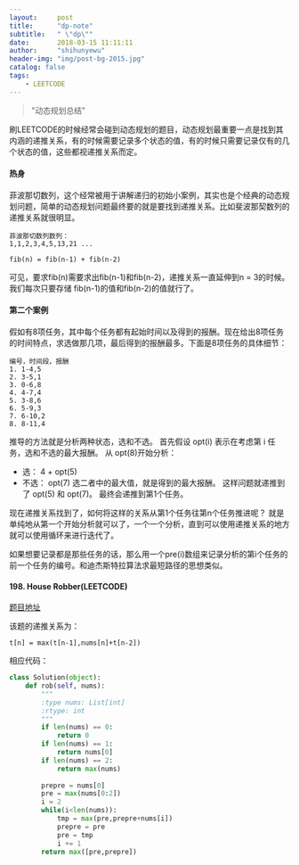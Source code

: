 ```yaml
---
layout:     post
title:      "dp-note"
subtitle:   " \"dp\""
date:       2018-03-15 11:11:11
author:     "shihunyewu"
header-img: "img/post-bg-2015.jpg"
catalog: false
tags:
    - LEETCODE
---
```


> "动态规划总结"

刷LEETCODE的时候经常会碰到动态规划的题目，动态规划最重要一点是找到其内涵的递推关系，有的时候需要记录多个状态的值，有的时候只需要记录仅有的几个状态的值，这些都视递推关系而定。

#### 热身
菲波那切数列，这个经常被用于讲解递归的初始小案例，其实也是个经典的动态规划问题，简单的动态规划问题最终要的就是要找到递推关系。比如斐波那契数列的递推关系就很明显。
```
菲波那切数列数列：
1,1,2,3,4,5,13,21 ...
```
```
fib(n) = fib(n-1) + fib(n-2)
```
可见，要求fib(n)需要求出fib(n-1)和fib(n-2)，递推关系一直延伸到n = 3的时候。我们每次只要存储 fib(n-1)的值和fib(n-2)的值就行了。

#### 第二个案例
假如有8项任务，其中每个任务都有起始时间以及得到的报酬。现在给出8项任务的时间特点，求选做那几项，最后得到的报酬最多。下面是8项任务的具体细节：
```
编号，时间段，报酬
1. 1-4,5
2. 3-5,1
3. 0-6,8
4. 4-7,4
5. 3-8,6
6. 5-9,3
7. 6-10,2
8. 8-11,4
```
推导的方法就是分析两种状态，选和不选。
首先假设 opt(i) 表示在考虑第 i 任务，选和不选的最大报酬。
从 opt(8)开始分析：
* 选：
	4 + opt(5)
* 不选：
	opt(7)
选二者中的最大值，就是得到的最大报酬。
这样问题就递推到了 opt(5) 和 opt(7)。
最终会递推到第1个任务。

现在递推关系找到了，如何将这样的关系从第1个任务往第n个任务推进呢？
就是单纯地从第一个开始分析就可以了，一个一个分析，直到可以使用递推关系的地方就可以使用循环来进行迭代了。

如果想要记录都是那些任务的话，那么用一个pre(i)数组来记录分析的第i个任务的前一个任务的编号。和迪杰斯特拉算法求最短路径的思想类似。

#### 198. House Robber(LEETCODE)
[题目地址](https://leetcode.com/problems/house-robber/description/)

该题的递推关系为：
```
t[n] = max(t[n-1],nums[n]+t[n-2])
```

相应代码：
```python
class Solution(object):
    def rob(self, nums):
        """
        :type nums: List[int]
        :rtype: int
        """
        if len(nums) == 0:
            return 0
        if len(nums) == 1:
            return nums[0]
        if len(nums) == 2:
            return max(nums)
        
        prepre = nums[0]
        pre = max(nums[0:2])
        i = 2
        while(i<len(nums)):
            tmp = max(pre,prepre+nums[i])
            prepre = pre
            pre = tmp
            i += 1
        return max([pre,prepre])
```
[1]: http://google.com/        "Google" 



